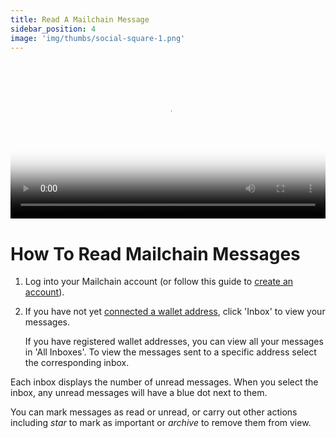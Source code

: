 ```yaml
---
title: Read A Mailchain Message
sidebar_position: 4
image: 'img/thumbs/social-square-1.png'
---
```


<video controls width="100%" poster="https://github.com/mailchain/video-tutorials/blob/main/posters/send_and_receive_a_message.png?raw=true">
    <source src="https://github.com/mailchain/video-tutorials/blob/main/videos/send_and_receive_a_message.mp4?raw=true" />
</video>

# How To Read Mailchain Messages

1. Log into your Mailchain account (or follow this guide to [create an account](/user/guides/getting-started/create-a-mailchain-account)).

1. If you have not yet [connected a wallet address](/user/concepts/understanding-connecting-wallets), click 'Inbox' to view your messages.

    If you have registered wallet addresses, you can view all your messages in 'All Inboxes'. To view the messages sent to a specific address select the corresponding inbox.

Each inbox displays the number of unread messages. When you select the inbox, any unread messages will have a blue dot next to them.

You can mark messages as read or unread, or carry out other actions including _star_ to mark as important or _archive_ to remove them from view.
